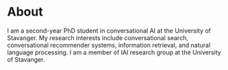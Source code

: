 # About

I am a second-year PhD student in conversational AI at the University of Stavanger. My research interests include conversational search, conversational recommender systems, information retrieval, and natural language processing. I am a member of IAI research group at the University of Stavanger.
